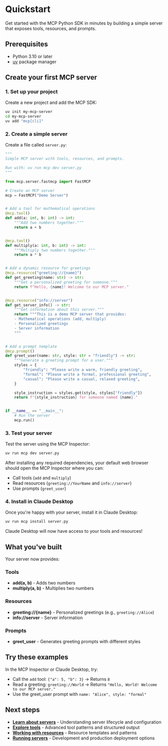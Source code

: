 # Quickstart

Get started with the MCP Python SDK in minutes by building a simple server that exposes tools, resources, and prompts.

## Prerequisites

- Python 3.10 or later
- [uv](https://docs.astral.sh/uv/) package manager

## Create your first MCP server

### 1. Set up your project

Create a new project and add the MCP SDK:

```bash
uv init my-mcp-server
cd my-mcp-server
uv add "mcp[cli]"
```

### 2. Create a simple server

Create a file called `server.py`:

```python
"""
Simple MCP server with tools, resources, and prompts.

Run with: uv run mcp dev server.py
"""

from mcp.server.fastmcp import FastMCP

# Create an MCP server
mcp = FastMCP("Demo Server")


# Add a tool for mathematical operations
@mcp.tool()
def add(a: int, b: int) -> int:
    """Add two numbers together."""
    return a + b


@mcp.tool()
def multiply(a: int, b: int) -> int:
    """Multiply two numbers together."""
    return a * b


# Add a dynamic resource for greetings
@mcp.resource("greeting://{name}")
def get_greeting(name: str) -> str:
    """Get a personalized greeting for someone."""
    return f"Hello, {name}! Welcome to our MCP server."


@mcp.resource("info://server")
def get_server_info() -> str:
    """Get information about this server."""
    return """This is a demo MCP server that provides:
    - Mathematical operations (add, multiply)
    - Personalized greetings
    - Server information
    """


# Add a prompt template
@mcp.prompt()
def greet_user(name: str, style: str = "friendly") -> str:
    """Generate a greeting prompt for a user."""
    styles = {
        "friendly": "Please write a warm, friendly greeting",
        "formal": "Please write a formal, professional greeting",
        "casual": "Please write a casual, relaxed greeting",
    }

    style_instruction = styles.get(style, styles["friendly"])
    return f"{style_instruction} for someone named {name}."


if __name__ == "__main__":
    # Run the server
    mcp.run()
```

### 3. Test your server

Test the server using the MCP Inspector:

```bash
uv run mcp dev server.py
```

After installing any required dependencies, your default web browser should open the MCP Inspector where you can:

- Call tools (`add` and `multiply`)
- Read resources (`greeting://YourName` and `info://server`)
- Use prompts (`greet_user`)

### 4. Install in Claude Desktop

Once you're happy with your server, install it in Claude Desktop:

```bash
uv run mcp install server.py
```

Claude Desktop will now have access to your tools and resources!

## What you've built

Your server now provides:

### Tools
- **add(a, b)** - Adds two numbers
- **multiply(a, b)** - Multiplies two numbers

### Resources
- **greeting://{name}** - Personalized greetings (e.g., `greeting://Alice`)
- **info://server** - Server information

### Prompts
- **greet_user** - Generates greeting prompts with different styles

## Try these examples

In the MCP Inspector or Claude Desktop, try:

- Call the `add` tool: `{"a": 5, "b": 3}` → Returns `8`
- Read a greeting: `greeting://World` → Returns `"Hello, World! Welcome to our MCP server."`
- Use the greet_user prompt with `name: "Alice", style: "formal"`

## Next steps

- **[Learn about servers](servers.md)** - Understanding server lifecycle and configuration
- **[Explore tools](tools.md)** - Advanced tool patterns and structured output
- **[Working with resources](resources.md)** - Resource templates and patterns
- **[Running servers](running-servers.md)** - Development and production deployment options